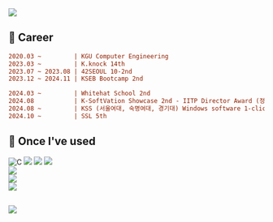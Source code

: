 <div align=left>
  <img src="https://capsule-render.vercel.app/api?type=Waving&color=FFA000&text=Welcome%20to%20Fluorite's%20GitHub&fontSize=40&height=150&section=header" />

## 🌱 Career
```diff
2020.03 ~         | KGU Computer Engineering
2023.03 ~         | K.knock 14th
2023.07 ~ 2023.08 | 42SEOUL 10-2nd
2023.12 ~ 2024.11 | KSEB Bootcamp 2nd

2024.03 ~         | Whitehat School 2nd
2024.08           | K-SoftVation Showcase 2nd - IITP Director Award (정보통신기획평가원장상)
2024.08 ~         | KSS (서울여대, 숙명여대, 경기대) Windows software 1-click exploitation
2024.10 ~         | SSL 5th

```




## 🔨 Once I've used
![C](https://img.shields.io/badge/C-00599C?style=for-the-badge&logo=c&logoColor=white)
<img src="https://img.shields.io/badge/Java-ED8B00?style=for-the-badge&logo=openjdk&logoColor=white"> 
<img src="https://img.shields.io/badge/python-3776AB?style=for-the-badge&logo=python&logoColor=white"> 
<img src="https://img.shields.io/badge/PHP-777BB4?style=for-the-badge&logo=php&logoColor=white">
<br>
<img src="https://img.shields.io/badge/mysql-4479A1?style=for-the-badge&logo=mysql&logoColor=white"> 
<br>
<img src="https://img.shields.io/badge/Node.js-43853D?style=for-the-badge&logo=node.js&logoColor=white"> 
<br>
<img src="https://img.shields.io/badge/linux-FCC624?style=for-the-badge&logo=linux&logoColor=black"> 
<br>



##



<img src="https://capsule-render.vercel.app/api?type=waving&color=FFA000&height=150&section=footer" />
</div>

